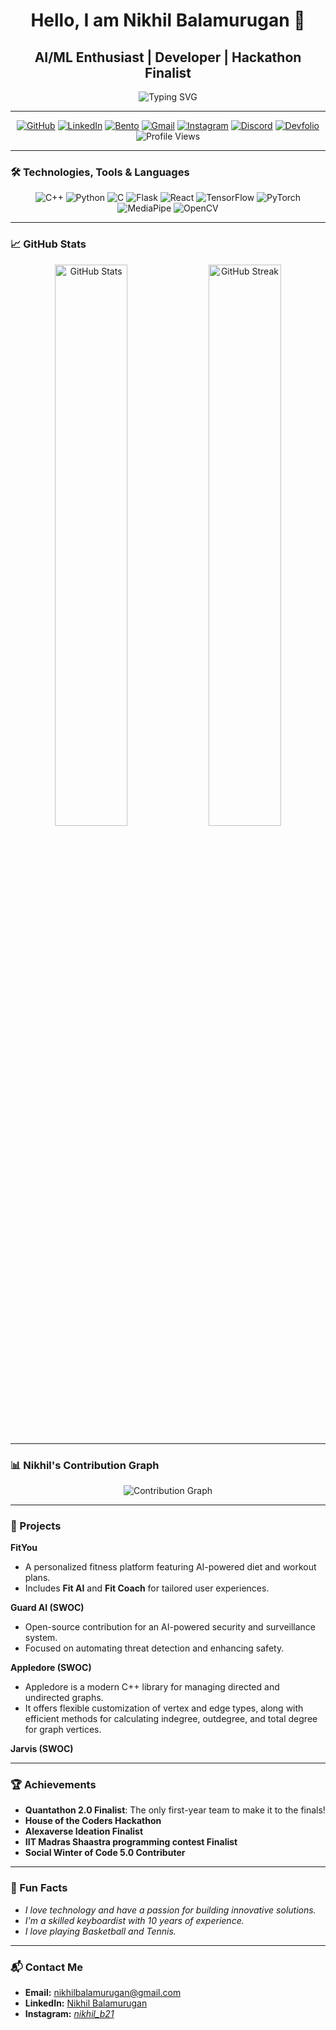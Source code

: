 <div align="center">
  <h1>Hello, I am Nikhil Balamurugan 👋</h1>
  <h2>AI/ML Enthusiast | Developer | Hackathon Finalist</h2>
  <img src="https://readme-typing-svg.herokuapp.com?font=Poppins&size=30&color=FF4F00&center=true&vCenter=true&width=800&lines=Welcome+to+my+GitHub+profile!;AI/ML+Developer+%7C+Open-Source+Contributor" alt="Typing SVG" />
</div>

---

<div align="center">
  <a href="https://github.com/Nikhil210206" target="_blank"><img alt="GitHub" src="https://img.shields.io/badge/GitHub-%23121011.svg?style=for-the-badge&logo=github&logoColor=white"/></a>
  <a href="https://www.linkedin.com/in/nikhil-b-029a6032b/" target="_blank"><img alt="LinkedIn" src="https://img.shields.io/badge/LinkedIn-0A66C2?style=for-the-badge&logo=linkedin&logoColor=white"/></a>
  <a href="https://bento.me/nikhilb" target="_blank"><img alt="Bento" src="https://img.shields.io/badge/Bento.me-%23000000.svg?style=for-the-badge&logo=bento&logoColor=white"/></a>
  <a href="mailto:nikhilbalamurugan@gmail.com" target="_blank"><img alt="Gmail" src="https://img.shields.io/badge/Gmail-D14836?style=for-the-badge&logo=gmail&logoColor=white"/></a>
  <a href="https://www.instagram.com/_nikhil_b21_/" target="_blank"><img alt="Instagram" src="https://img.shields.io/badge/Instagram-E4405F?style=for-the-badge&logo=instagram&logoColor=white"/></a>
  <a href="https://discord.com/users/nikhilb_13596" target="_blank"><img alt="Discord" src="https://img.shields.io/badge/Discord-5865F2?style=for-the-badge&logo=discord&logoColor=white"/></a>
  <a href="https://devfolio.co/@Nikhil_6938" target="_blank"><img alt="Devfolio" src="https://img.shields.io/badge/Devfolio-%230A0A0A.svg?style=for-the-badge&logo=dev.to&logoColor=white"/></a>
  <img alt="Profile Views" src="https://komarev.com/ghpvc/?username=Nikhil210206&label=Profile+Views&color=orange&style=for-the-badge"/>
</div>

---

### 🛠️ Technologies, Tools & Languages
<div align="center">
  <img src="https://img.shields.io/badge/C++-%2300599C.svg?style=for-the-badge&logo=c%2B%2B&logoColor=white" alt="C++"/>
  <img src="https://img.shields.io/badge/Python-%2314354C.svg?style=for-the-badge&logo=python&logoColor=white" alt="Python"/>
  <img src="https://img.shields.io/badge/C-%23A8B9CC.svg?style=for-the-badge&logo=c&logoColor=white" alt="C"/>
  <img src="https://img.shields.io/badge/Flask-%23000000.svg?style=for-the-badge&logo=flask&logoColor=white" alt="Flask"/>
  <img src="https://img.shields.io/badge/React-%2361DAFB.svg?style=for-the-badge&logo=react&logoColor=white" alt="React"/>
  <img src="https://img.shields.io/badge/TensorFlow-%23FF6F00.svg?style=for-the-badge&logo=tensorflow&logoColor=white" alt="TensorFlow"/>
  <img src="https://img.shields.io/badge/PyTorch-%23EE4C2C.svg?style=for-the-badge&logo=pytorch&logoColor=white" alt="PyTorch"/>
  <img src="https://img.shields.io/badge/MediaPipe-%230075C9.svg?style=for-the-badge&logo=mediapipe&logoColor=white" alt="MediaPipe"/>
  <img src="https://img.shields.io/badge/OpenCV-%23ffffff.svg?style=for-the-badge&logo=opencv&logoColor=black" alt="OpenCV"/>
</div>

---

### 📈 GitHub Stats
<div align="center">
  <img src="https://github-readme-stats.vercel.app/api?username=Nikhil210206&show_icons=true&theme=radical&hide_title=true" alt="GitHub Stats" width="48%"/>
  <img src="https://github-readme-streak-stats.herokuapp.com/?user=Nikhil210206&theme=radical&hide_title=true" alt="GitHub Streak" width="48%"/>
</div>

---

### 📊 Nikhil's Contribution Graph
<div align="center">
  <img src="https://github-readme-activity-graph.vercel.app/graph?username=Nikhil210206&bg_color=0f0f0f&color=ffffff&line=ff4f00&point=ff9900&area=true&hide_border=true" alt="Contribution Graph"/>
</div>

---

### 🚀 Projects
**FitYou**
- A personalized fitness platform featuring AI-powered diet and workout plans.
- Includes **Fit AI** and **Fit Coach** for tailored user experiences.

**Guard AI (SWOC)**
- Open-source contribution for an AI-powered security and surveillance system.
- Focused on automating threat detection and enhancing safety.

**Appledore (SWOC)**
- Appledore is a modern C++ library for managing directed and undirected graphs.
- It offers flexible customization of vertex and edge types, along with efficient methods for calculating indegree, outdegree, and total degree for graph vertices.

**Jarvis (SWOC)**

---

### 🏆 Achievements
- **Quantathon 2.0 Finalist**: The only first-year team to make it to the finals!
- **House of the Coders Hackathon**
- **Alexaverse Ideation Finalist**
- **IIT Madras Shaastra programming contest Finalist**
- **Social Winter of Code 5.0 Contributer**

---

### 🎉 Fun Facts
- *I love technology and have a passion for building innovative solutions.*
- *I'm a skilled keyboardist with 10 years of experience.*
- *I love playing Basketball and Tennis.*

---

### 📬 Contact Me
- **Email:** [nikhilbalamurugan@gmail.com](mailto:nikhilbalamurugan@gmail.com)
- **LinkedIn:** [Nikhil Balamurugan](https://www.linkedin.com/in/nikhil-b-029a6032b/)
- **Instagram:** [_nikhil_b21_](https://www.instagram.com/_nikhil_b21_/)
